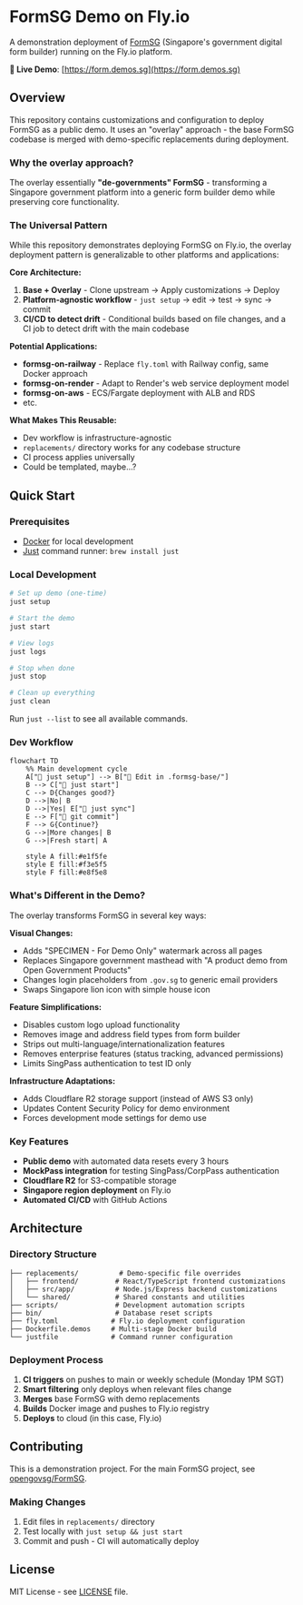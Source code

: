 # FormSG Demo on Fly.io

A demonstration deployment of [FormSG](https://github.com/opengovsg/FormSG) (Singapore's government digital form builder) running on the Fly.io platform.

**🔗 Live Demo**: [https://form.demos.sg](https://form.demos.sg)

## Overview

This repository contains customizations and configuration to deploy FormSG as a public demo. It uses an "overlay" approach - the base FormSG codebase is merged with demo-specific replacements during deployment.

### Why the overlay approach?

The overlay essentially **"de-governments" FormSG** - transforming a Singapore government platform into a generic form builder demo while preserving core functionality.

### The Universal Pattern

While this repository demonstrates deploying FormSG on Fly.io, the overlay deployment pattern is generalizable to other platforms and applications:

**Core Architecture:**
1. **Base + Overlay** - Clone upstream → Apply customizations → Deploy
2. **Platform-agnostic workflow** - `just setup` → edit → test → sync → commit
3. **CI/CD to detect drift** - Conditional builds based on file changes, and a CI job to detect drift with the main codebase

**Potential Applications:**
- **formsg-on-railway** - Replace `fly.toml` with Railway config, same Docker approach
- **formsg-on-render** - Adapt to Render's web service deployment model
- **formsg-on-aws** - ECS/Fargate deployment with ALB and RDS
- etc.

**What Makes This Reusable:**
- Dev workflow is infrastructure-agnostic
- `replacements/` directory works for any codebase structure
- CI process applies universally
- Could be templated, maybe...?

## Quick Start

### Prerequisites
- [Docker](https://docker.com) for local development
- [Just](https://github.com/casey/just) command runner: `brew install just`

### Local Development
```bash
# Set up demo (one-time)
just setup

# Start the demo
just start

# View logs
just logs

# Stop when done
just stop

# Clean up everything
just clean
```

Run `just --list` to see all available commands.

### Dev Workflow

```mermaid
flowchart TD
    %% Main development cycle
    A["🚀 just setup"] --> B["📝 Edit in .formsg-base/"]
    B --> C["🧪 just start"]
    C --> D{Changes good?}
    D -->|No| B
    D -->|Yes| E["🔄 just sync"]
    E --> F["💾 git commit"]
    F --> G{Continue?}
    G -->|More changes| B
    G -->|Fresh start| A

    style A fill:#e1f5fe
    style E fill:#f3e5f5
    style F fill:#e8f5e8
```

### What's Different in the Demo?
<!-- NOTE: hmm.. should I just remove this section. the replacements folder is already a self=documenting code of what's different -->

The overlay transforms FormSG in several key ways:

**Visual Changes:**
- Adds "SPECIMEN - For Demo Only" watermark across all pages
- Replaces Singapore government masthead with "A product demo from Open Government Products"
- Changes login placeholders from `.gov.sg` to generic email providers
- Swaps Singapore lion icon with simple house icon

**Feature Simplifications:**
- Disables custom logo upload functionality
- Removes image and address field types from form builder
- Strips out multi-language/internationalization features
- Removes enterprise features (status tracking, advanced permissions)
- Limits SingPass authentication to test ID only

**Infrastructure Adaptations:**
- Adds Cloudflare R2 storage support (instead of AWS S3 only)
- Updates Content Security Policy for demo environment
- Forces development mode settings for demo use

### Key Features
- **Public demo** with automated data resets every 3 hours
- **MockPass integration** for testing SingPass/CorpPass authentication
- **Cloudflare R2** for S3-compatible storage
- **Singapore region deployment** on Fly.io
- **Automated CI/CD** with GitHub Actions

## Architecture

### Directory Structure
```
├── replacements/          # Demo-specific file overrides
│   ├── frontend/         # React/TypeScript frontend customizations
│   ├── src/app/          # Node.js/Express backend customizations
│   └── shared/           # Shared constants and utilities
├── scripts/              # Development automation scripts
├── bin/                  # Database reset scripts
├── fly.toml             # Fly.io deployment configuration
├── Dockerfile.demos     # Multi-stage Docker build
└── justfile             # Command runner configuration
```

### Deployment Process
1. **CI triggers** on pushes to main or weekly schedule (Monday 1PM SGT)
2. **Smart filtering** only deploys when relevant files change
3. **Merges** base FormSG with demo replacements
4. **Builds** Docker image and pushes to Fly.io registry
5. **Deploys** to cloud (in this case, Fly.io)

## Contributing

This is a demonstration project. For the main FormSG project, see [opengovsg/FormSG](https://github.com/opengovsg/FormSG).

### Making Changes
1. Edit files in `replacements/` directory
2. Test locally with `just setup && just start`
3. Commit and push - CI will automatically deploy

## License

MIT License - see [LICENSE](LICENSE) file.
